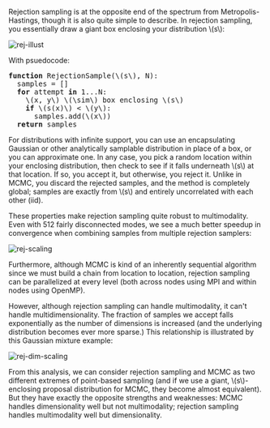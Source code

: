 Rejection sampling is at the opposite end of the spectrum from
Metropolis-Hastings, though it is also quite simple to describe. In rejection
sampling, you essentially draw a giant box enclosing your distribution \\(s\\):

![rej-illust](rej-illust.png)

With psuedocode:

<div class='well' style='font-family: monospace; white-space: pre'><strong>function</strong> RejectionSample(\(s\), N):
  samples = []
  <strong>for</strong> attempt <strong>in</strong> 1...N:
    \(x, y\) \(\sim\) box enclosing \(s\)
    <strong>if</strong> \(s(x)\) < \(y\):
      samples.add(\(x\))
  <strong>return</strong> samples
</div>

For distributions with infinite support, you can use an encapsulating Gaussian
or other analytically samplable distribution in place of a box, or you can
approximate one. In any case, you pick a random location within your enclosing
distribution, then check to see if it falls underneath \\(s\\) at that
location. If so, you accept it, but otherwise, you reject it. Unlike in MCMC,
you discard the rejected samples, and the method is completely global; samples
are exactly from \\(s\\) and entirely uncorrelated with each other (iid).

These properties make rejection sampling quite robust to multimodality. Even with 512
fairly disconnected modes, we see a much better speedup in convergence when
combining samples from multiple rejection samplers:

![rej-scaling](rej-scaling.png)

Furthermore, although MCMC is kind of an inherently sequential algorithm since we must build a chain from location to location, rejection sampling can be parallelized at every level (both across nodes using MPI and within nodes using OpenMP).

However, although rejection sampling can handle multimodality, it can't handle
multidimensionality. The fraction of samples we accept falls exponentially as the number of dimensions is increased (and the underlying distribution becomes ever more sparse.) This relationship is illustrated by this Gaussian mixture example:

![rej-dim-scaling](rej-dim-scaling.png)

From this analysis, we can consider rejection sampling and MCMC as two
different extremes of point-based sampling (and if we use a giant,
\\(s\\)-enclosing proposal distribution for MCMC, they become almost
equivalent). But they have exactly the opposite strengths and weaknesses: MCMC
handles dimensionality well but not multimodality; rejection sampling handles
multimodality well but dimensionality.
